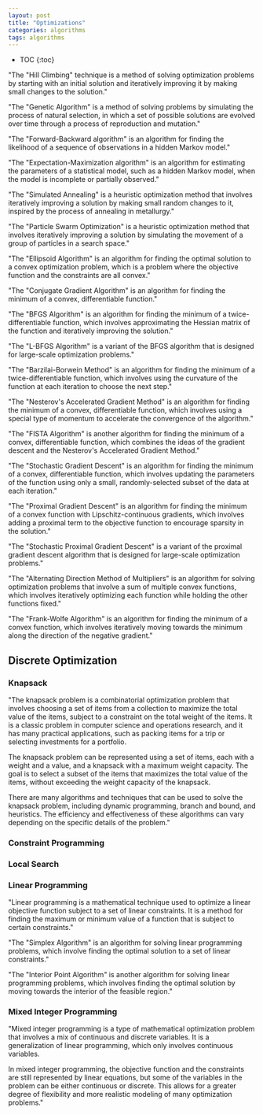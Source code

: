 ```yaml
---
layout: post
title: "Optimizations"
categories: algorithms
tags: algorithms
---
```


* TOC
{:toc}



"The "Hill Climbing" technique is a method of solving optimization problems by starting with an initial solution and iteratively improving it by making small changes to the solution."

"The "Genetic Algorithm" is a method of solving problems by simulating the process of natural selection, in which a set of possible solutions are evolved over time through a process of reproduction and mutation."

"The "Forward-Backward algorithm" is an algorithm for finding the likelihood of a sequence of observations in a hidden Markov model."

"The "Expectation-Maximization algorithm" is an algorithm for estimating the parameters of a statistical model, such as a hidden Markov model, when the model is incomplete or partially observed."

"The "Simulated Annealing" is a heuristic optimization method that involves iteratively improving a solution by making small random changes to it, inspired by the process of annealing in metallurgy."

"The "Particle Swarm Optimization" is a heuristic optimization method that involves iteratively improving a solution by simulating the movement of a group of particles in a search space."

"The "Ellipsoid Algorithm" is an algorithm for finding the optimal solution to a convex optimization problem, which is a problem where the objective function and the constraints are all convex."

"The "Conjugate Gradient Algorithm" is an algorithm for finding the minimum of a convex, differentiable function."

"The "BFGS Algorithm" is an algorithm for finding the minimum of a twice-differentiable function, which involves approximating the Hessian matrix of the function and iteratively improving the solution."

"The "L-BFGS Algorithm" is a variant of the BFGS algorithm that is designed for large-scale optimization problems."

"The "Barzilai-Borwein Method" is an algorithm for finding the minimum of a twice-differentiable function, which involves using the curvature of the function at each iteration to choose the next step."

"The "Nesterov's Accelerated Gradient Method" is an algorithm for finding the minimum of a convex, differentiable function, which involves using a special type of momentum to accelerate the convergence of the algorithm."

"The "FISTA Algorithm" is another algorithm for finding the minimum of a convex, differentiable function, which combines the ideas of the gradient descent and the Nesterov's Accelerated Gradient Method."

"The "Stochastic Gradient Descent" is an algorithm for finding the minimum of a convex, differentiable function, which involves updating the parameters of the function using only a small, randomly-selected subset of the data at each iteration."

"The "Proximal Gradient Descent" is an algorithm for finding the minimum of a convex function with Lipschitz-continuous gradients, which involves adding a proximal term to the objective function to encourage sparsity in the solution."

"The "Stochastic Proximal Gradient Descent" is a variant of the proximal gradient descent algorithm that is designed for large-scale optimization problems."

"The "Alternating Direction Method of Multipliers" is an algorithm for solving optimization problems that involve a sum of multiple convex functions, which involves iteratively optimizing each function while holding the other functions fixed."

"The "Frank-Wolfe Algorithm" is an algorithm for finding the minimum of a convex function, which involves iteratively moving towards the minimum along the direction of the negative gradient."



## Discrete Optimization



### Knapsack

"The knapsack problem is a combinatorial optimization problem that involves choosing a set of items from a collection to maximize the total value of the items, subject to a constraint on the total weight of the items. It is a classic problem in computer science and operations research, and it has many practical applications, such as packing items for a trip or selecting investments for a portfolio.

The knapsack problem can be represented using a set of items, each with a weight and a value, and a knapsack with a maximum weight capacity. The goal is to select a subset of the items that maximizes the total value of the items, without exceeding the weight capacity of the knapsack.

There are many algorithms and techniques that can be used to solve the knapsack problem, including dynamic programming, branch and bound, and heuristics. The efficiency and effectiveness of these algorithms can vary depending on the specific details of the problem."



### Constraint Programming



### Local Search



### Linear Programming

"Linear programming is a mathematical technique used to optimize a linear objective function subject to a set of linear constraints. It is a method for finding the maximum or minimum value of a function that is subject to certain constraints."

"The "Simplex Algorithm" is an algorithm for solving linear programming problems, which involve finding the optimal solution to a set of linear constraints."

"The "Interior Point Algorithm" is another algorithm for solving linear programming problems, which involves finding the optimal solution by moving towards the interior of the feasible region."



### Mixed Integer Programming

"Mixed integer programming is a type of mathematical optimization problem that involves a mix of continuous and discrete variables. It is a generalization of linear programming, which only involves continuous variables.

In mixed integer programming, the objective function and the constraints are still represented by linear equations, but some of the variables in the problem can be either continuous or discrete. This allows for a greater degree of flexibility and more realistic modeling of many optimization problems."


